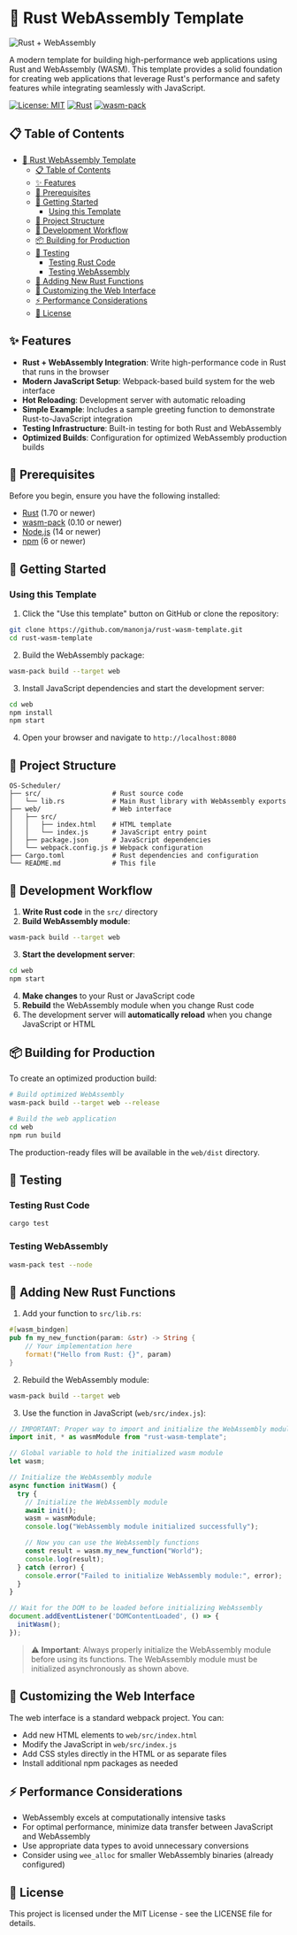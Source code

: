 # 🦀 Rust WebAssembly Template

![Rust + WebAssembly](https://rustwasm.github.io/assets/rust-wasm.png)

A modern template for building high-performance web applications using Rust and WebAssembly (WASM). This template provides a solid foundation for creating web applications that leverage Rust's performance and safety features while integrating seamlessly with JavaScript.

[![License: MIT](https://img.shields.io/badge/License-MIT-yellow.svg)](https://opensource.org/licenses/MIT)
[![Rust](https://img.shields.io/badge/Rust-1.70%2B-orange)](https://www.rust-lang.org/)
[![wasm-pack](https://img.shields.io/badge/wasm--pack-0.10%2B-brightgreen)](https://github.com/rustwasm/wasm-pack)

## 📋 Table of Contents

- [🦀 Rust WebAssembly Template](#-rust-webassembly-template)
  - [📋 Table of Contents](#-table-of-contents)
  - [✨ Features](#-features)
  - [🔧 Prerequisites](#-prerequisites)
  - [🚀 Getting Started](#-getting-started)
    - [Using this Template](#using-this-template)
  - [📁 Project Structure](#-project-structure)
  - [🔄 Development Workflow](#-development-workflow)
  - [📦 Building for Production](#-building-for-production)
  - [🧪 Testing](#-testing)
    - [Testing Rust Code](#testing-rust-code)
    - [Testing WebAssembly](#testing-webassembly)
  - [🧩 Adding New Rust Functions](#-adding-new-rust-functions)
  - [🎨 Customizing the Web Interface](#-customizing-the-web-interface)
  - [⚡ Performance Considerations](#-performance-considerations)
  - [📄 License](#-license)

## ✨ Features

- **Rust + WebAssembly Integration**: Write high-performance code in Rust that runs in the browser
- **Modern JavaScript Setup**: Webpack-based build system for the web interface
- **Hot Reloading**: Development server with automatic reloading
- **Simple Example**: Includes a sample greeting function to demonstrate Rust-to-JavaScript integration
- **Testing Infrastructure**: Built-in testing for both Rust and WebAssembly
- **Optimized Builds**: Configuration for optimized WebAssembly production builds


## 🔧 Prerequisites

Before you begin, ensure you have the following installed:

- [Rust](https://www.rust-lang.org/tools/install) (1.70 or newer)
- [wasm-pack](https://rustwasm.github.io/wasm-pack/installer/) (0.10 or newer)
- [Node.js](https://nodejs.org/) (14 or newer)
- [npm](https://www.npmjs.com/) (6 or newer)

## 🚀 Getting Started

### Using this Template

1. Click the "Use this template" button on GitHub or clone the repository:

```bash
git clone https://github.com/manonja/rust-wasm-template.git
cd rust-wasm-template
```

2. Build the WebAssembly package:

```bash
wasm-pack build --target web
```

3. Install JavaScript dependencies and start the development server:

```bash
cd web
npm install
npm start
```

4. Open your browser and navigate to `http://localhost:8080`

## 📁 Project Structure

```
OS-Scheduler/
├── src/                  # Rust source code
│   └── lib.rs            # Main Rust library with WebAssembly exports
├── web/                  # Web interface
│   ├── src/
│   │   ├── index.html    # HTML template
│   │   └── index.js      # JavaScript entry point
│   ├── package.json      # JavaScript dependencies
│   └── webpack.config.js # Webpack configuration
├── Cargo.toml            # Rust dependencies and configuration
└── README.md             # This file
```

## 🔄 Development Workflow

1. **Write Rust code** in the `src/` directory
2. **Build WebAssembly module**:

```bash
wasm-pack build --target web
```

3. **Start the development server**:

```bash
cd web
npm start
```

4. **Make changes** to your Rust or JavaScript code
5. **Rebuild** the WebAssembly module when you change Rust code
6. The development server will **automatically reload** when you change JavaScript or HTML

## 📦 Building for Production

To create an optimized production build:

```bash
# Build optimized WebAssembly
wasm-pack build --target web --release

# Build the web application
cd web
npm run build
```

The production-ready files will be available in the `web/dist` directory.

## 🧪 Testing

### Testing Rust Code

```bash
cargo test
```

### Testing WebAssembly

```bash
wasm-pack test --node
```

## 🧩 Adding New Rust Functions

1. Add your function to `src/lib.rs`:

```rust
#[wasm_bindgen]
pub fn my_new_function(param: &str) -> String {
    // Your implementation here
    format!("Hello from Rust: {}", param)
}
```

2. Rebuild the WebAssembly module:

```bash
wasm-pack build --target web
```

3. Use the function in JavaScript (`web/src/index.js`):

```javascript
// IMPORTANT: Proper way to import and initialize the WebAssembly module
import init, * as wasmModule from "rust-wasm-template";

// Global variable to hold the initialized wasm module
let wasm;

// Initialize the WebAssembly module
async function initWasm() {
  try {
    // Initialize the WebAssembly module
    await init();
    wasm = wasmModule;
    console.log("WebAssembly module initialized successfully");

    // Now you can use the WebAssembly functions
    const result = wasm.my_new_function("World");
    console.log(result);
  } catch (error) {
    console.error("Failed to initialize WebAssembly module:", error);
  }
}

// Wait for the DOM to be loaded before initializing WebAssembly
document.addEventListener('DOMContentLoaded', () => {
  initWasm();
});
```

> ⚠️ **Important**: Always properly initialize the WebAssembly module before using its functions. The WebAssembly module must be initialized asynchronously as shown above.

## 🎨 Customizing the Web Interface

The web interface is a standard webpack project. You can:

- Add new HTML elements to `web/src/index.html`
- Modify the JavaScript in `web/src/index.js`
- Add CSS styles directly in the HTML or as separate files
- Install additional npm packages as needed

## ⚡ Performance Considerations

- WebAssembly excels at computationally intensive tasks
- For optimal performance, minimize data transfer between JavaScript and WebAssembly
- Use appropriate data types to avoid unnecessary conversions
- Consider using `wee_alloc` for smaller WebAssembly binaries (already configured)

## 📄 License

This project is licensed under the MIT License - see the LICENSE file for details.

